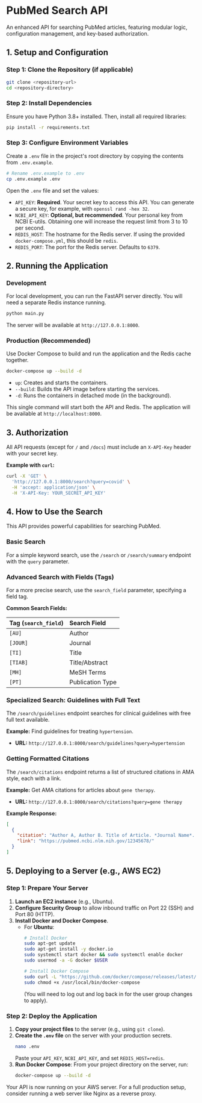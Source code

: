 # PubMed Search API

An enhanced API for searching PubMed articles, featuring modular logic, configuration management, and key-based authorization.

## 1. Setup and Configuration

### Step 1: Clone the Repository (if applicable)
```bash
git clone <repository-url>
cd <repository-directory>
```

### Step 2: Install Dependencies
Ensure you have Python 3.8+ installed. Then, install all required libraries:
```bash
pip install -r requirements.txt
```

### Step 3: Configure Environment Variables
Create a `.env` file in the project's root directory by copying the contents from `.env.example`.

```bash
# Rename .env.example to .env
cp .env.example .env
```

Open the `.env` file and set the values:
*   `API_KEY`: **Required**. Your secret key to access this API. You can generate a secure key, for example, with `openssl rand -hex 32`.
*   `NCBI_API_KEY`: **Optional, but recommended**. Your personal key from NCBI E-utils. Obtaining one will increase the request limit from 3 to 10 per second.
*   `REDIS_HOST`: The hostname for the Redis server. If using the provided `docker-compose.yml`, this should be `redis`.
*   `REDIS_PORT`: The port for the Redis server. Defaults to `6379`.

## 2. Running the Application

### Development
For local development, you can run the FastAPI server directly. You will need a separate Redis instance running.
```bash
python main.py
```
The server will be available at `http://127.0.0.1:8000`.

### Production (Recommended)
Use Docker Compose to build and run the application and the Redis cache together.

```bash
docker-compose up --build -d
```
*   `up`: Creates and starts the containers.
*   `--build`: Builds the API image before starting the services.
*   `-d`: Runs the containers in detached mode (in the background).

This single command will start both the API and Redis. The application will be available at `http://localhost:8000`.

## 3. Authorization

All API requests (except for `/` and `/docs`) must include an `X-API-Key` header with your secret key.

**Example with `curl`:**
```bash
curl -X 'GET' \
  'http://127.0.0.1:8000/search?query=covid' \
  -H 'accept: application/json' \
  -H 'X-API-Key: YOUR_SECRET_API_KEY'
```

## 4. How to Use the Search

This API provides powerful capabilities for searching PubMed.

### Basic Search
For a simple keyword search, use the `/search` or `/search/summary` endpoint with the `query` parameter.

### Advanced Search with Fields (Tags)
For a more precise search, use the `search_field` parameter, specifying a field tag.

**Common Search Fields:**

| Tag (`search_field`) | Search Field |
| :--- | :--- |
| `[AU]` | Author |
| `[JOUR]` | Journal |
| `[TI]` | Title |
| `[TIAB]` | Title/Abstract |
| `[MH]` | MeSH Terms |
| `[PT]` | Publication Type |

### Specialized Search: Guidelines with Full Text
The `/search/guidelines` endpoint searches for clinical guidelines with free full text available.

**Example:** Find guidelines for treating `hypertension`.
*   **URL:** `http://127.0.0.1:8000/search/guidelines?query=hypertension`

### Getting Formatted Citations
The `/search/citations` endpoint returns a list of structured citations in AMA style, each with a link.

**Example:** Get AMA citations for articles about `gene therapy`.
*   **URL:** `http://127.0.0.1:8000/search/citations?query=gene therapy`

**Example Response:**
```json
[
  {
    "citation": "Author A, Author B. Title of Article. *Journal Name*. Year;Vol(Issue):Pages.",
    "link": "https://pubmed.ncbi.nlm.nih.gov/12345678/"
  }
]
```

## 5. Deploying to a Server (e.g., AWS EC2)

### Step 1: Prepare Your Server
1.  **Launch an EC2 instance** (e.g., Ubuntu).
2.  **Configure Security Group** to allow inbound traffic on Port 22 (SSH) and Port 80 (HTTP).
3.  **Install Docker and Docker Compose**.
    *   For **Ubuntu**:
        ```bash
        # Install Docker
        sudo apt-get update
        sudo apt-get install -y docker.io
        sudo systemctl start docker && sudo systemctl enable docker
        sudo usermod -a -G docker $USER

        # Install Docker Compose
        sudo curl -L "https://github.com/docker/compose/releases/latest/download/docker-compose-$(uname -s)-$(uname -m)" -o /usr/local/bin/docker-compose
        sudo chmod +x /usr/local/bin/docker-compose
        ```
        (You will need to log out and log back in for the user group changes to apply).

### Step 2: Deploy the Application
1.  **Copy your project files** to the server (e.g., using `git clone`).
2.  **Create the `.env` file** on the server with your production secrets.
    ```bash
    nano .env
    ```
    Paste your `API_KEY`, `NCBI_API_KEY`, and set `REDIS_HOST=redis`.
3.  **Run Docker Compose**: From your project directory on the server, run:
    ```bash
    docker-compose up --build -d
    ```
Your API is now running on your AWS server. For a full production setup, consider running a web server like Nginx as a reverse proxy.
